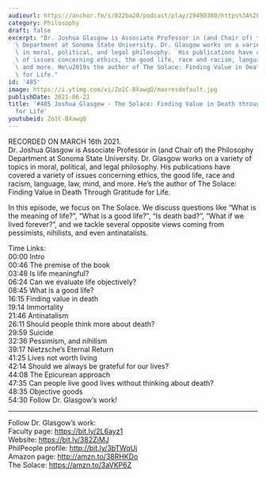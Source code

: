 ```yaml
---
audiourl: https://anchor.fm/s/822ba20/podcast/play/29490380/https%3A%2F%2Fd3ctxlq1ktw2nl.cloudfront.net%2Fstaging%2F2021-2-20%2F78513c3f-715c-79ce-5f0d-fd4b8407714b.m4a
category: Philosophy
draft: false
excerpt: "Dr. Joshua Glasgow is Associate Professor in (and Chair of) the Philosophy\
  \ Department at Sonoma State University. Dr. Glasgow works on a variety of topics\
  \ in moral, political, and legal philosophy.  His publications have covered a variety\
  \ of issues concerning ethics, the good life, race and racism, language, law, mind,\
  \ and more. He\u2019s the author of The Solace: Finding Value in Death Through Gratitude\
  \ for Life."
id: '485'
image: https://i.ytimg.com/vi/Zo1C-BXawgQ/maxresdefault.jpg
publishDate: 2021-06-21
title: '#485 Joshua Glasgow - The Solace: Finding Value in Death through Gratitude
  for Life'
youtubeid: Zo1C-BXawgQ
---
```

<div class="timelinks">

RECORDED ON MARCH 16th 2021.  
Dr. Joshua Glasgow is Associate Professor in (and Chair of) the Philosophy Department at Sonoma State University. Dr. Glasgow works on a variety of topics in moral, political, and legal philosophy.  His publications have covered a variety of issues concerning ethics, the good life, race and racism, language, law, mind, and more. He’s the author of The Solace: Finding Value in Death Through Gratitude for Life.

In this episode, we focus on The Solace. We discuss questions like “What is the meaning of life?”, “What is a good life?”, “Is death bad?”, “What if we lived forever?”, and we tackle several opposite views coming from pessimists, nihilists, and even antinatalists.

Time Links:  
<time>00:00</time> Intro  
<time>00:46</time> The premise of the book  
<time>03:48</time> Is life meaningful?  
<time>06:24</time> Can we evaluate life objectively?  
<time>08:45</time> What is a good life?  
<time>16:15</time> Finding value in death  
<time>19:14</time> Immortality  
<time>21:46</time> Antinatalism  
<time>26:11</time> Should people think more about death?  
<time>29:59</time> Suicide  
<time>32:36</time> Pessimism, and nihilism  
<time>39:17</time> Nietzsche’s Eternal Return  
<time>41:25</time> Lives not worth living  
<time>42:14</time> Should we always be grateful for our lives?  
<time>44:08</time> The Epicurean approach  
<time>47:35</time> Can people live good lives without thinking about death?  
<time>48:35</time> Objective goods  
<time>54:30</time> Follow Dr. Glasgow’s work!

---

Follow Dr. Glasgow’s work:  
Faculty page: https://bit.ly/2L6ayz1  
Website: https://bit.ly/382ZiMJ  
PhilPeople profile: http://bit.ly/3bTWqUj  
Amazon page: http://amzn.to/38RHKDo  
The Solace: https://amzn.to/3aVKP6Z
</div>

